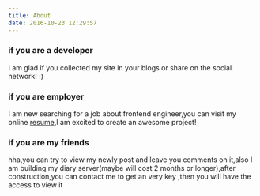 ```yaml
---
title: About
date: 2016-10-23 12:29:57
---
```


### if you are a developer

I am glad if you collected my site in your blogs or share on the social network! :)

### if you are employer

I am new searching for a job about frontend engineer,you can visit my online [resume](../resume),I am excited to create an awesome project!

### if you are my friends

hha,you can try to view my newly post and leave you comments on it,also I am building  my diary server(maybe will cost 2 months or longer),after construction,you can contact me to get an very key ,then you will have the access to view it